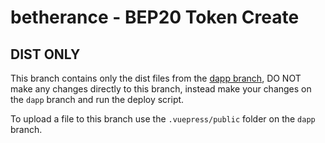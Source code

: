 # betherance - BEP20 Token Create

## DIST ONLY
This branch contains only the dist files from the [dapp branch](https://github.com/betherance/bep20-generator/tree/dapp), DO NOT make any changes directly to this branch, instead make your changes on the `dapp` branch and run the deploy script.

To upload a file to this branch use the `.vuepress/public` folder on the `dapp` branch.
